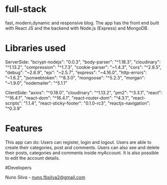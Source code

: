 # full-stack

fast, modern,dynamic and responsive blog. The app has the front end built
with React JS and the backend with Node.js (Express) and MongoDB.

# Libraries used
  ServerSide:
    "bcrypt-nodejs": "0.0.3",
    "body-parser": "^1.18.3",
    "cloudinary": "^1.13.2",
    "compression": "^1.7.3",
    "cookie-parser": "~1.4.3",
    "cors": "^2.8.5",
    "debug": "~2.6.9",
    "ejs": "~2.5.7",
    "express": "~4.16.0",
    "http-errors": "~1.6.2",
    "jsonwebtoken": "^8.3.0",
    "mongoose": "^5.2.3",
    "morgan": "~1.9.0",
    "nodemailer": "^5.1.1"
    
  ClientSide:
    "axios": "^0.18.0",
    "cloudinary": "^1.13.2",
    "pm2": "^3.3.1",
    "react": "^16.4.1",
    "react-dom": "^16.4.1",
    "react-router-dom": "^4.3.1",
    "react-scripts": "1.1.4",
    "react-sticky-footer": "0.1.0-rc3",
    "reactjs-navigation": "^0.3.9"

# Features

This app can do:
Users can register, login and logout.
Users are able to create their categories, post and comments.
Users can also see and delete their posts, categories and comments inside myAccount. It is also possible to edit the account details.

#Developers

Nuno Silva - nuno.fbsilva2@gmail.com
